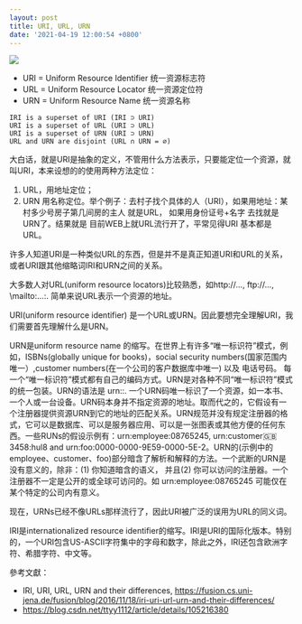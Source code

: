 ```yaml
---
layout: post
title: URI, URL, URN
date: '2021-04-19 12:00:54 +0800'
---
```


![](https://i.imgur.com/YcdVaKb.png)
* URI = Uniform Resource Identifier 统一资源标志符
* URL = Uniform Resource Locator 统一资源定位符
* URN = Uniform Resource Name 统一资源名称

```
IRI is a superset of URI (IRI ⊃ URI)
URI is a superset of URL (URI ⊃ URL)
URI is a superset of URN (URI ⊃ URN)
URL and URN are disjoint (URL ∩ URN = ∅)
```
 
大白话，就是URI是抽象的定义，不管用什么方法表示，只要能定位一个资源，就叫URI，本来设想的的使用两种方法定位：
1. URL，用地址定位；
2. URN 用名称定位。举个例子：去村子找个具体的人（URI），如果用地址：某村多少号房子第几间房的主人 就是URL， 如果用身份证号+名字 去找就是URN了。结果就是 目前WEB上就URL流行开了，平常见得URI 基本都是URL。

许多人知道URI是一种类似URL的东西，但是并不是真正知道URI和URL的关系，或者URI跟其他缩略词IRI和URN之间的关系。

大多数人对URL(uniform resource locators)比较熟悉，如http://…, ftp://…, \mailto:…​:. 简单来说URL表示一个资源的地址。

URI(uniform resource identifier) 是一个URL或URN。因此要想完全理解URI，我们需要首先理解什么是URN。

URN是uniform resource name 的缩写。在世界上有许多“唯一标识符”模式，例如，ISBNs(globally unique for books)，social security numbers(国家范围内唯一）,customer numbers(在一个公司的客户数据库中唯一) 以及 电话号码。 每一个“唯一标识符”模式都有自己的编码方式。URN是对各种不同“唯一标识符”模式的统一包装。URN的语法是 urn:<scheme-name>:<unique-identifier>. 一个URN码唯一标识了一个资源，如一本书、一个人或一台设备。URN码本身并不指定资源的地址。取而代之的，它假设有一个注册器提供资源URN到它的地址的匹配关系。URN规范并没有规定注册器的格式，它可以是数据库、可以是服务器应用、可以是一张图表或其他方便的任何东西。一些RUNs的假设示例有：urn:employee:08765245, urn:customer:uk:3458:hul8 and urn:foo:0000-0000-9E59-0000-5E-2。URN的<scheme-name>(示例中的employee、customer、foo)部分暗含了解析和解释<unique-identifier>的方法。一个武断的URN是没有意义的，除非：(1) 你知道<scheme-name>暗含的语义， 并且(2) 你可以访问<scheme-name>的注册器。一个注册器不一定是公开的或全球可访问的。如 urn:employee:08765245 可能仅在某个特定的公司内有意义。

现在，URNs已经不像URLs那样流行了，因此URI被广泛的误用为URL的同义词。

IRI是internationalized resource identifier的缩写。IRI是URI的国际化版本。特别的，一个URI包含US-ASCII字符集中的字母和数字，除此之外，IRI还包含欧洲字符、希腊字符、中文等。


參考文獻：
* IRI, URI, URL, URN and their differences, https://fusion.cs.uni-jena.de/fusion/blog/2016/11/18/iri-uri-url-urn-and-their-differences/
* https://blog.csdn.net/ttyy1112/article/details/105216380